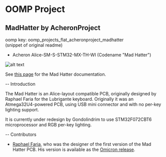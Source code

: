 # OOMP Project  
## MadHatter  by AcheronProject  
  
oomp key: oomp_projects_flat_acheronproject_madhatter  
(snippet of original readme)  
  
- Acheron Alice-SM-S-STM32-MX-TH-WI (Codename "Mad Hatter")  
  
![alt text](https://raw.githubusercontent.com/Gondolindrim/acheronLibrary/master/graphics/acheronReadme.png "Acheron Logo")  
  
See [this page](https://gondolindrim.github.io/AcheronDocs/madhatter/intro.html) for the Mad Hatter documentation.  
  
-- Introduction  
  
The Mad Hatter is an Alice-layout compatible PCB, originally designed by Raphael Faria for the Lubrigante keyboard. Originally it was an Atmega32U4-powered PCB, using USB mini connector and with no per-key lighting support.  
  
It is currently under redesign by Gondolindrim to use STM32F072CBT6 microprocessor and RGB per-key lighting.  
  
-- Contributors  
  
- [Raphael Faria](https://github.com/raphaelfaria), who was the designer of the first version of the Mad Hatter PCB. His version is available as the [Omicron release](https://github.com/Gondolindrim/mad-hatter/releases/tag/Omicron).   
  
<!--  
-- Supported layouts  
  
Click [this link](http://www.keyboard-layout-editor.com/-/gists/73be427d3e8086a9253feece2dae6974) for the KLE file for the Arctic.  
  
![Arctic layouts](https://github.com/Gondolindrim/ArcticPCB/raw/master/graphics/KLE/arcticKLE.png)  
  
-- Renders  
  
Click at the images to zoom in.  
  
Renders generated by the [tracespace.io](https://tracespace.io/view/) site.  
  
![ArcticPCB Top Render](https://github.com/Gondolindrim/ArcticPCB/raw/master/graphics/renders/topRender.png)  
  
![ArcticPCB Bottom Render](https://github.com/Gondolindrim/ArcticPCB/raw/master/graphics/renders/bottom  
  full source readme at [readme_src.md](readme_src.md)  
  
source repo at: [https://github.com/AcheronProject/MadHatter](https://github.com/AcheronProject/MadHatter)  
## Board  
  
[![working_3d.png](working_3d_600.png)](working_3d.png)  
## Schematic  
  
[![working_schematic.png](working_schematic_600.png)](working_schematic.png)  
  
[schematic pdf](working_schematic.pdf)  
## Images  
  
[![working_3d.png](working_3d_140.png)](working_3d.png)  
  
[![working_3d_back.png](working_3d_back_140.png)](working_3d_back.png)  
  
[![working_3d_front.png](working_3d_front_140.png)](working_3d_front.png)  
